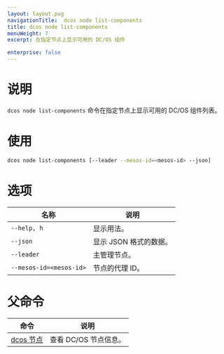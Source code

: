 ```yaml
---
layout: layout.pug
navigationTitle:  dcos node list-components
title: dcos node list-components
menuWeight: 7
excerpt: 在指定节点上显示可用的 DC/OS 组件

enterprise: false
---
```



# 说明
`dcos node list-components` 命令在指定节点上显示可用的 DC/OS 组件列表。

# 使用

```bash
dcos node list-components [--leader --mesos-id=<mesos-id> --json]
```

# 选项

| 名称 | 说明 |
|---------|-------------|
| `--help, h` | 显示用法。 |
| `--json` | 显示 JSON 格式的数据。|
| `--leader` | 主管理节点。|
| `--mesos-id=<mesos-id>` | 节点的代理 ID。|

# 父命令

| 命令 | 说明 |
|---------|-------------|
| [dcos 节点](/cn/1.12/cli/command-reference/dcos-node/) | 查看 DC/OS 节点信息。|


